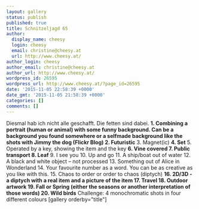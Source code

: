 ```yaml
---
layout: gallery
status: publish
published: true
title: Schnitzeljagd 65
author:
  display_name: cheesy
  login: cheesy
  email: christine@cheesy.at
  url: http://www.cheesy.at/
author_login: cheesy
author_email: christine@cheesy.at
author_url: http://www.cheesy.at/
wordpress_id: 26595
wordpress_url: http://www.cheesy.at/?page_id=26595
date: '2015-11-05 22:58:39 +0000'
date_gmt: '2015-11-05 21:58:39 +0000'
categories: []
comments: []
---
```

Diesmal hab ich nicht alle geschafft. Die fetten sind dabei.
**1. Combining a portrait (human or animal) with some funny background. Can be a background you found somewhere or a selfmade background like the shots with Jimmy the dog (Flickr Blog)
2. Futuristic**
3. Magnet(ic)
**4. Set**
5. Operated by a key, showing the item and the key
**6. Vine covered
7. Public transport
8. Leaf**
9. I see you
10. Up and go
11. A ship/boat out of water
12. A black and white object – not processed
13. Something out of Alice in Wonderland
14. Your favourite number as a word. You can be as creative as you like with this.
15. Chaos to order or order to chaos (diptych)
**16. 2D/3D - a diptych with a real item and a picture of the item
17. Travel
18. Outdoor artwork
19. Fall or Spring (either the seasons or another interpretation of those words)
20. Wild birds**
Challenge: 4 monochromatic shots in four different colours
[gallery orderby="title"]
